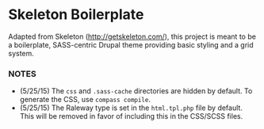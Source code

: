 # Skeleton Boilerplate
Adapted from Skeleton (http://getskeleton.com/), this project is meant to be a boilerplate, SASS-centric Drupal theme providing basic styling and a grid system.

### NOTES
- (5/25/15) The `css` and `.sass-cache` directories are hidden by default. To generate the CSS, use `compass compile`.
- (5/25/15) The Raleway type is set in the `html.tpl.php` file by default. This will be removed in favor of including this in the CSS/SCSS files.
